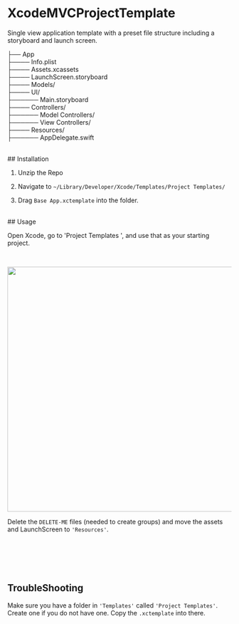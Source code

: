 # XcodeMVCProjectTemplate
Single view application template with a preset file structure including a storyboard and launch screen.

├── App<br>
├──── Info.plist<br>
├──── Assets.xcassets<br>
├──── LaunchScreen.storyboard<br>
├──── Models/<br>
├──── UI/<br>
├────── Main.storyboard<br>
├──── Controllers/<br>
├────── Model Controllers/<br>
├────── View Controllers/<br>
├──── Resources/<br>
├────── AppDelegate.swift<br>



<br>
## Installation

1. Unzip the Repo

2. Navigate to ` ~/Library/Developer/Xcode/Templates/Project Templates/ ` 

3. Drag `Base App.xctemplate` into the folder.

<br>
## Usage

Open Xcode, go to 'Project Templates ', and use that as your starting project.

<br/><p align="center"><img width="550" src="https://user-images.githubusercontent.com/28428200/45191970-1d3d4200-b203-11e8-860e-1746982bf03c.png"/></p>

Delete the `DELETE-ME` files (needed to create groups) and move the assets and LaunchScreen to `'Resources'`.

<br><br><br><br>
## TroubleShooting

Make sure you have a folder in `'Templates'` called `'Project Templates'`. Create one if you do not have one. Copy the `.xctemplate` into there.
